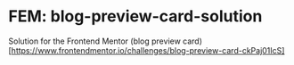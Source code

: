 # FEM: blog-preview-card-solution

Solution for the Frontend Mentor (blog preview card)[https://www.frontendmentor.io/challenges/blog-preview-card-ckPaj01IcS]